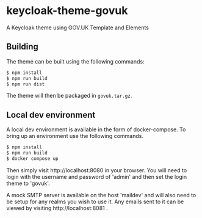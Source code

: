 # keycloak-theme-govuk
A Keycloak theme using GOV.UK Template and Elements

## Building
The theme can be built using the following commands:
```bash
$ npm install
$ npm run build
$ npm run dist
```
The theme will then be packaged in `govuk.tar.gz`.

## Local dev environment
A local dev environment is available in the form of docker-compose. To
bring up an environment use the following commands.
```bash
$ npm install
$ npm run build
$ docker compose up
```
Then simply visit http://localhost:8080 in your browser. You will need
to login with the username and password of 'admin' and then set the
login theme to 'govuk'.

A mock SMTP server is available on the host 'maildev' and will also need
to be setup for any realms you wish to use it. Any emails sent to it can
be viewed by visiting http://localhost:8081 .
